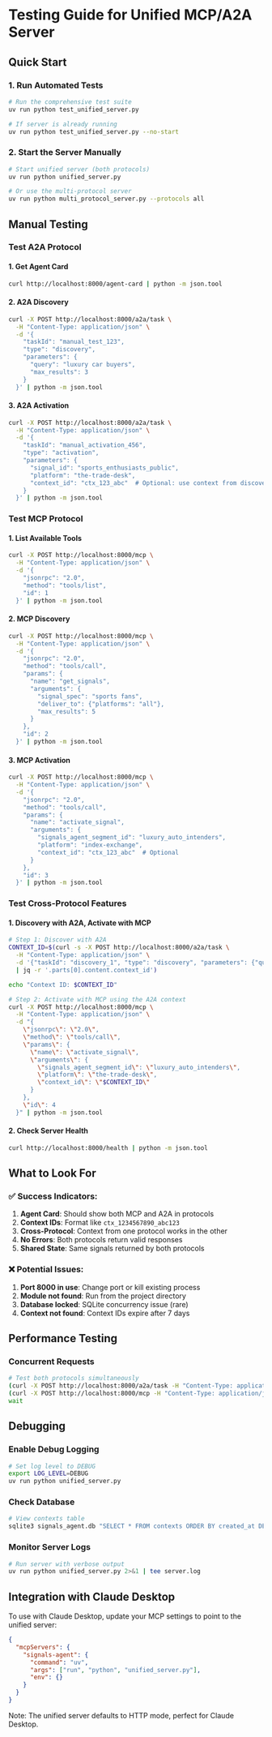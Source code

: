 # Testing Guide for Unified MCP/A2A Server

## Quick Start

### 1. Run Automated Tests
```bash
# Run the comprehensive test suite
uv run python test_unified_server.py

# If server is already running
uv run python test_unified_server.py --no-start
```

### 2. Start the Server Manually
```bash
# Start unified server (both protocols)
uv run python unified_server.py

# Or use the multi-protocol server
uv run python multi_protocol_server.py --protocols all
```

## Manual Testing

### Test A2A Protocol

#### 1. Get Agent Card
```bash
curl http://localhost:8000/agent-card | python -m json.tool
```

#### 2. A2A Discovery
```bash
curl -X POST http://localhost:8000/a2a/task \
  -H "Content-Type: application/json" \
  -d '{
    "taskId": "manual_test_123",
    "type": "discovery",
    "parameters": {
      "query": "luxury car buyers",
      "max_results": 3
    }
  }' | python -m json.tool
```

#### 3. A2A Activation
```bash
curl -X POST http://localhost:8000/a2a/task \
  -H "Content-Type: application/json" \
  -d '{
    "taskId": "manual_activation_456",
    "type": "activation",
    "parameters": {
      "signal_id": "sports_enthusiasts_public",
      "platform": "the-trade-desk",
      "context_id": "ctx_123_abc"  # Optional: use context from discovery
    }
  }' | python -m json.tool
```

### Test MCP Protocol

#### 1. List Available Tools
```bash
curl -X POST http://localhost:8000/mcp \
  -H "Content-Type: application/json" \
  -d '{
    "jsonrpc": "2.0",
    "method": "tools/list",
    "id": 1
  }' | python -m json.tool
```

#### 2. MCP Discovery
```bash
curl -X POST http://localhost:8000/mcp \
  -H "Content-Type: application/json" \
  -d '{
    "jsonrpc": "2.0",
    "method": "tools/call",
    "params": {
      "name": "get_signals",
      "arguments": {
        "signal_spec": "sports fans",
        "deliver_to": {"platforms": "all"},
        "max_results": 5
      }
    },
    "id": 2
  }' | python -m json.tool
```

#### 3. MCP Activation
```bash
curl -X POST http://localhost:8000/mcp \
  -H "Content-Type: application/json" \
  -d '{
    "jsonrpc": "2.0",
    "method": "tools/call",
    "params": {
      "name": "activate_signal",
      "arguments": {
        "signals_agent_segment_id": "luxury_auto_intenders",
        "platform": "index-exchange",
        "context_id": "ctx_123_abc"  # Optional
      }
    },
    "id": 3
  }' | python -m json.tool
```

### Test Cross-Protocol Features

#### 1. Discovery with A2A, Activate with MCP
```bash
# Step 1: Discover with A2A
CONTEXT_ID=$(curl -s -X POST http://localhost:8000/a2a/task \
  -H "Content-Type: application/json" \
  -d '{"taskId": "discovery_1", "type": "discovery", "parameters": {"query": "luxury buyers"}}' \
  | jq -r '.parts[0].content.context_id')

echo "Context ID: $CONTEXT_ID"

# Step 2: Activate with MCP using the A2A context
curl -X POST http://localhost:8000/mcp \
  -H "Content-Type: application/json" \
  -d "{
    \"jsonrpc\": \"2.0\",
    \"method\": \"tools/call\",
    \"params\": {
      \"name\": \"activate_signal\",
      \"arguments\": {
        \"signals_agent_segment_id\": \"luxury_auto_intenders\",
        \"platform\": \"the-trade-desk\",
        \"context_id\": \"$CONTEXT_ID\"
      }
    },
    \"id\": 4
  }" | python -m json.tool
```

#### 2. Check Server Health
```bash
curl http://localhost:8000/health | python -m json.tool
```

## What to Look For

### ✅ Success Indicators:
1. **Agent Card**: Should show both MCP and A2A in protocols
2. **Context IDs**: Format like `ctx_1234567890_abc123`
3. **Cross-Protocol**: Context from one protocol works in the other
4. **No Errors**: Both protocols return valid responses
5. **Shared State**: Same signals returned by both protocols

### ❌ Potential Issues:
1. **Port 8000 in use**: Change port or kill existing process
2. **Module not found**: Run from the project directory
3. **Database locked**: SQLite concurrency issue (rare)
4. **Context not found**: Context IDs expire after 7 days

## Performance Testing

### Concurrent Requests
```bash
# Test both protocols simultaneously
(curl -X POST http://localhost:8000/a2a/task -H "Content-Type: application/json" -d '{"taskId": "perf_1", "type": "discovery", "parameters": {"query": "test"}}' &) && \
(curl -X POST http://localhost:8000/mcp -H "Content-Type: application/json" -d '{"jsonrpc": "2.0", "method": "tools/list", "id": 1}' &) && \
wait
```

## Debugging

### Enable Debug Logging
```bash
# Set log level to DEBUG
export LOG_LEVEL=DEBUG
uv run python unified_server.py
```

### Check Database
```bash
# View contexts table
sqlite3 signals_agent.db "SELECT * FROM contexts ORDER BY created_at DESC LIMIT 5;"
```

### Monitor Server Logs
```bash
# Run server with verbose output
uv run python unified_server.py 2>&1 | tee server.log
```

## Integration with Claude Desktop

To use with Claude Desktop, update your MCP settings to point to the unified server:
```json
{
  "mcpServers": {
    "signals-agent": {
      "command": "uv",
      "args": ["run", "python", "unified_server.py"],
      "env": {}
    }
  }
}
```

Note: The unified server defaults to HTTP mode, perfect for Claude Desktop.